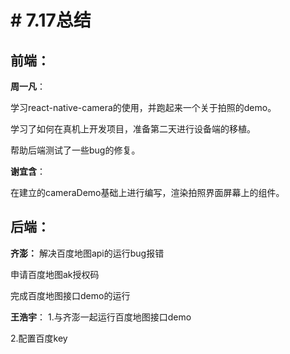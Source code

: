 ﻿# # 7.17总结

## 前端：
**周一凡**：

学习react-native-camera的使用，并跑起来一个关于拍照的demo。

学习了如何在真机上开发项目，准备第二天进行设备端的移植。

帮助后端测试了一些bug的修复。

**谢宜含**：

在建立的cameraDemo基础上进行编写，渲染拍照界面屏幕上的组件。

## 后端：
**齐澎：**
解决百度地图api的运行bug报错

申请百度地图ak授权码

完成百度地图接口demo的运行

**王浩宇**：
1.与齐澎一起运行百度地图接口demo

2.配置百度key
